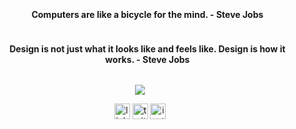 ### 
<!--h2 without bottom border-->
<div id="user-content-toc">
  <ul align="center">
    <summary><h4 style="display: inline-block">Computers are like a bicycle for the mind. - Steve Jobs</h4></summary>
    <summary><h4 style="display: inline-block">Design is not just what it looks like and feels like. Design is how it works. - Steve Jobs</h4></summary>
  </ul>
</div>
<!--h1 without bottom border-->
 <!-- <div align="center">
    <h4 style="display: block">Things I know; but not limited to...</h4>
  </div> 
  -->
<!--tech stack icons-->
<p align="center">
  <a href="https://skillicons.dev">
    <img src="https://skillicons.dev/icons?i=java,js,python,go,git,aws,go,kubernetes,docker,flask,github,html,css,bootstrap,linux,md,mongodb,mysql,nodejs,postman,react,eclipse,vscode,idea,goland&perline=8" />
  </a>
</p>
<!--Intro start-->
<!--
- 🔭 I’m a developer working on **Go, React, Kubernetes, Docker**
- ☁️ I've keen interest in Cloud, UX and AI. I am curious to learn more and contributing to open source.
- ☁️ I'm a Certified Kubernetes Application Developer, and working towards **AWS certifications**
- 👨🏻‍💻 I like solving complex issues, even if they are not easy to reproduce.
- 💬 Ask me about **Go, Kubernetes, Design, SOLID Principles**.
- 📫 Feel free to reach me out **harish.oist@gmail.com**
-->
<!--Intro end-->
<!-- <div id="user-content-toc"> -->
<!--   <ul align="center"> -->
<!--     <summary><h3 style="display: inline-block">Hi, I'm Harish👋</h3></summary> -->
<!--     <summary><h4 style="display: inline-block">Connect With Me 🤝 Cheers! </h4></summary> -->
<!--   </ul> -->
<!-- </div> -->
<!--icons and links-->
<p align="center">
<a href="https://www.linkedin.com/in/hiyers/" target="blank"><img align="center" src="https://user-images.githubusercontent.com/88904952/234979284-68c11d7f-1acc-4f0c-ac78-044e1037d7b0.png" alt="linkedin" height="25" width="25" /></a>
<a href="https://twitter.com/iamharishiyer" target="blank"><img align="center" src="https://user-images.githubusercontent.com/88904952/234980676-61bfb021-ecc8-48f7-88e6-34c1b06c4a58.png" alt="twitter" height="25" width="25" /></a> 
<a href="https://www.instagram.com/iamharishiyer" target="blank"><img align="center" src="https://user-images.githubusercontent.com/88904952/234981169-2dd1e58f-4b7e-468c-8213-034ba62156c3.png" alt="instagram" height="25" width="25"/></a>
</p>

<!-- Last Updated: 12/2023 -->
